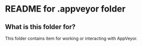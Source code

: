 # README for .appveyor folder

## What is this folder for?

This folder contains item for working or interacting with AppVeyor.